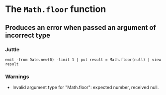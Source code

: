 # The `Math.floor` function

## Produces an error when passed an argument of incorrect type

### Juttle

    emit -from Date.new(0) -limit 1 | put result = Math.floor(null) | view result

### Warnings

  * Invalid argument type for "Math.floor": expected number, received null.
